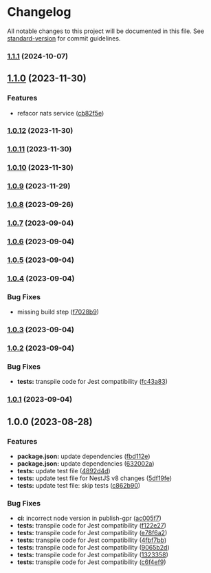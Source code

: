 # Changelog

All notable changes to this project will be documented in this file. See [standard-version](https://github.com/conventional-changelog/standard-version) for commit guidelines.

### [1.1.1](https://github.com/MirasysSolutions/nestjs-jetstream-transporter/compare/v1.1.0...v1.1.1) (2024-10-07)

## [1.1.0](https://github.com/MirasysSolutions/nestjs-jetstream-transporter/compare/v1.0.12...v1.1.0) (2023-11-30)


### Features

* refacor nats service ([cb82f5e](https://github.com/MirasysSolutions/nestjs-jetstream-transporter/commit/cb82f5eace19e6dff683818d35915ec9a305c0c7))

### [1.0.12](https://github.com/MirasysSolutions/nestjs-jetstream-transporter/compare/v1.0.11...v1.0.12) (2023-11-30)

### [1.0.11](https://github.com/MirasysSolutions/nestjs-jetstream-transporter/compare/v1.0.10...v1.0.11) (2023-11-30)

### [1.0.10](https://github.com/MirasysSolutions/nestjs-jetstream-transporter/compare/v1.0.9...v1.0.10) (2023-11-30)

### [1.0.9](https://github.com/MirasysSolutions/nestjs-jetstream-transporter/compare/v1.0.8...v1.0.9) (2023-11-29)

### [1.0.8](https://github.com/MirasysSolutions/nestjs-jetstream-transporter/compare/v1.0.7...v1.0.8) (2023-09-26)

### [1.0.7](https://github.com/MirasysSolutions/nestjs-jetstream-transporter/compare/v1.0.6...v1.0.7) (2023-09-04)

### [1.0.6](https://github.com/MirasysSolutions/nestjs-jetstream-transporter/compare/v1.0.5...v1.0.6) (2023-09-04)

### [1.0.5](https://github.com/MirasysSolutions/nestjs-jetstream-transporter/compare/v1.0.4...v1.0.5) (2023-09-04)

### [1.0.4](https://github.com/MirasysSolutions/nestjs-jetstream-transporter/compare/v1.0.3...v1.0.4) (2023-09-04)


### Bug Fixes

* missing build step ([f7028b9](https://github.com/MirasysSolutions/nestjs-jetstream-transporter/commit/f7028b95a018a43ed5ac0d7e999c8618603334e4))

### [1.0.3](https://github.com/MirasysSolutions/nestjs-jetstream-transporter/compare/v1.0.2...v1.0.3) (2023-09-04)

### [1.0.2](https://github.com/MirasysSolutions/nestjs-jetstream-transporter/compare/v1.0.0...v1.0.2) (2023-09-04)


### Bug Fixes

* **tests:** transpile code for Jest compatibility ([fc43a83](https://github.com/MirasysSolutions/nestjs-jetstream-transporter/commit/fc43a83b1f6f64def115f20a2eeed031c717554c))

### [1.0.1](https://github.com/MirasysSolutions/nestjs-jetstream-transporter/compare/v1.0.0...v1.0.1) (2023-09-04)

## 1.0.0 (2023-08-28)


### Features

* **package.json:** update dependencies ([fbd112e](https://github.com/MirasysSolutions/nestjs-jetstream-transporter/commit/fbd112e767970d730de27ca95ebd82469fcb972e))
* **package.json:** update dependencies ([632002a](https://github.com/MirasysSolutions/nestjs-jetstream-transporter/commit/632002aba607985635cd7ffe532dbe916ba7ffaa))
* **tests:** update test file ([4892d4d](https://github.com/MirasysSolutions/nestjs-jetstream-transporter/commit/4892d4dff313db585e91331f57afb029bb0fc860))
* **tests:** update test file for NestJS v8 changes ([5df19fe](https://github.com/MirasysSolutions/nestjs-jetstream-transporter/commit/5df19fe356fb51267a79c0734d3a216e76c3b2c4))
* **tests:** update test file: skip tests ([c862b90](https://github.com/MirasysSolutions/nestjs-jetstream-transporter/commit/c862b9021ece10da4aac831a16daad39308f173d))


### Bug Fixes

* **ci:** incorrect node version in publish-gpr ([ac005f7](https://github.com/MirasysSolutions/nestjs-jetstream-transporter/commit/ac005f71f4e8828d18308521553c0beb76197db4))
* **tests:** transpile code for Jest compatibility ([f122e27](https://github.com/MirasysSolutions/nestjs-jetstream-transporter/commit/f122e275dad0e60bca28ffa2a8e3a6762ad5526e))
* **tests:** transpile code for Jest compatibility ([e78f6a2](https://github.com/MirasysSolutions/nestjs-jetstream-transporter/commit/e78f6a20a9e21f592227c9d47e65208acd802a04))
* **tests:** transpile code for Jest compatibility ([4fbf7bb](https://github.com/MirasysSolutions/nestjs-jetstream-transporter/commit/4fbf7bbaf68858b70babb1b3e53e41ff5ab9e7f5))
* **tests:** transpile code for Jest compatibility ([9065b2d](https://github.com/MirasysSolutions/nestjs-jetstream-transporter/commit/9065b2d510abf244dc55112cdda17731bf7eb6dd))
* **tests:** transpile code for Jest compatibility ([1323358](https://github.com/MirasysSolutions/nestjs-jetstream-transporter/commit/132335826fa75a9ed8f9912ef0b144f4aeaa4929))
* **tests:** transpile code for Jest compatibility ([c6f4ef9](https://github.com/MirasysSolutions/nestjs-jetstream-transporter/commit/c6f4ef9bb3945fe6f949c303c493a4d044aaeb70))
